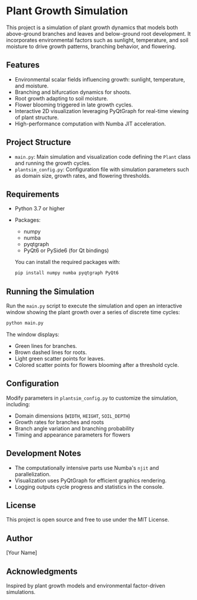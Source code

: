 # Plant Growth Simulation

This project is a simulation of plant growth dynamics that models both above-ground branches and leaves and below-ground root development. It incorporates environmental factors such as sunlight, temperature, and soil moisture to drive growth patterns, branching behavior, and flowering.

## Features

- Environmental scalar fields influencing growth: sunlight, temperature, and moisture.
- Branching and bifurcation dynamics for shoots.
- Root growth adapting to soil moisture.
- Flower blooming triggered in late growth cycles.
- Interactive 2D visualization leveraging PyQtGraph for real-time viewing of plant structure.
- High-performance computation with Numba JIT acceleration.

## Project Structure

- `main.py`: Main simulation and visualization code defining the `Plant` class and running the growth cycles.
- `plantsim_config.py`: Configuration file with simulation parameters such as domain size, growth rates, and flowering thresholds.

## Requirements

- Python 3.7 or higher
- Packages:
  - numpy
  - numba
  - pyqtgraph
  - PyQt6 or PySide6 (for Qt bindings)

  You can install the required packages with:

  ```bash
  pip install numpy numba pyqtgraph PyQt6
  ```

## Running the Simulation

Run the `main.py` script to execute the simulation and open an interactive window showing the plant growth over a series of discrete time cycles:

```bash
python main.py
```

The window displays:

- Green lines for branches.
- Brown dashed lines for roots.
- Light green scatter points for leaves.
- Colored scatter points for flowers blooming after a threshold cycle.

## Configuration

Modify parameters in `plantsim_config.py` to customize the simulation, including:

- Domain dimensions (`WIDTH`, `HEIGHT`, `SOIL_DEPTH`)
- Growth rates for branches and roots
- Branch angle variation and branching probability
- Timing and appearance parameters for flowers

## Development Notes

- The computationally intensive parts use Numba's `njit` and parallelization.
- Visualization uses PyQtGraph for efficient graphics rendering.
- Logging outputs cycle progress and statistics in the console.

## License

This project is open source and free to use under the MIT License.

## Author

[Your Name]

## Acknowledgments

Inspired by plant growth models and environmental factor-driven simulations.
